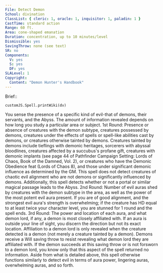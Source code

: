 ```yaml
---
File: Detect Demon
School: divination
ClassList: { cleric: 1, oracle: 1, inquisitor: 1, paladin: 1 }
CastTime: standard action
Range: 60 ft.
Area: cone-shaped emanation
Duration: concentration, up to 10 minutes/level
Dismissible: yes
SavingThrow: none (see text)
SR: no
Components:
  V: yes
  S: yes
  DF: yes
SLALevel: 1
Copyright:
  Content: "Demon Hunter's Handbook"
---
```

Brief:: 

```dataviewjs
customJS.Spell.printWiki(dv)
```

You sense the presence of a specific kind of evil-that of demons, their servants, and the Abyss. The amount of information revealed depends on how long you study a particular area or subject.  1st Round: Presence or absence of creatures with the demon subtype, creatures possessed by demons, creatures under the effects of spells or spell-like abilities cast by demons, or creatures otherwise tainted by demons. Creatures tainted by demons include tieflings with demonic heritages, sorcerers with abyssal bloodlines, creatures affected by a succubus's profane gift, creatures with demonic implants (see page 44 of Pathfinder Campaign Setting: Lords of Chaos, Book of the Damned, Vol. 2), or creatures who have the Demonic Obedience feat (Lords of Chaos 8), and those under significant demonic influence as determined by the GM. This spell does not detect creatures of chaotic evil alignment who are not demons or significantly influenced by demons.  Additionally, this spell detects whether or not a portal or similar magical passage leads to the Abyss.  2nd Round: Number of evil auras shed by creatures with the demon subtype in the area, as well as the power of the most potent evil aura present. If you are of good alignment, and the strongest evil aura's strength is overwhelming; if the creature has HD equal to at least twice your character level, you are stunned for 1 round and the spell ends.  3rd Round: The power and location of each aura, and what demon lord, if any, a demon is most closely affiliated with. If an aura is outside your line of sight, you discern the direction but not its exact location. Affiliation to a demon lord is only revealed when the creature detected is a demon (not merely a creature tainted by a demon). Demons receive a Will saving throw to resist revealing what demon lord they are affiliated with. If the demon succeeds at this saving throw or is not forsworn to a demon lord, you know only that this aspect of the spell returned no information.  Aside from what is detailed above, this spell otherwise functions similarly to detect evil in terms of aura power, lingering auras, overwhelming auras, and so forth.
